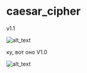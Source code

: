 # caesar_cipher
v1.1

![alt_text](https://user-images.githubusercontent.com/63122696/103441109-b6a68280-4c5c-11eb-9300-9176e14fa4e5.png)

ку, вот оно 
V1.0

![alt_text](https://user-images.githubusercontent.com/63122696/103431612-f4b39000-4be3-11eb-967d-4fec97226886.png)
